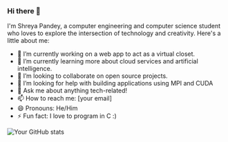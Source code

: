 ### Hi there 👋

I'm Shreya Pandey, a computer engineering and computer science student who loves to explore the intersection of technology and creativity. Here's a little about me:

- 🔭 I’m currently working on a web app to act as a virtual closet. 
- 🌱 I’m currently learning more about cloud services and artificial intelligence.
- 👯 I’m looking to collaborate on open source projects.
- 🤔 I’m looking for help with building applications using MPI and CUDA
- 💬 Ask me about anything tech-related!
- 📫 How to reach me: [your email]
- 😄 Pronouns: He/Him
- ⚡ Fun fact: I love to program in C :)

![Your GitHub stats](https://github-readme-stats.vercel.app/api?username=yourusername&show_icons=true&theme=radical)




<!--
**Xhrya/xhrya** is a ✨ _special_ ✨ repository because its `README.md` (this file) appears on your GitHub profile.

Here are some ideas to get you started:

- 🔭 I’m currently working on ...
- 🌱 I’m currently learning ...
- 👯 I’m looking to collaborate on ...
- 🤔 I’m looking for help with ...
- 💬 Ask me about ...
- 📫 How to reach me: ...
- 😄 Pronouns: ...
- ⚡ Fun fact: ...
-->
